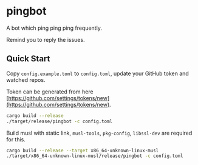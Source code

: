 # pingbot

A bot which ping ping ping frequently.

Remind you to reply the issues.

## Quick Start

Copy `config.example.toml` to `config.toml`, update your GitHub token and watched repos.

Token can be generated from here [https://github.com/settings/tokens/new](https://github.com/settings/tokens/new).

```sh
cargo build --release
./target/release/pingbot -c config.toml
```

Build musl with static link, `musl-tools`, `pkg-config`, `libssl-dev` are required for this.

```sh
cargo build --release --target x86_64-unknown-linux-musl
./target/x86_64-unknown-linux-musl/release/pingbot -c config.toml
```
